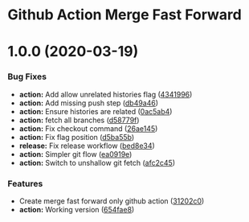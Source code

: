 # Github Action Merge Fast Forward

# 1.0.0 (2020-03-19)


### Bug Fixes

* **action:** Add allow unrelated histories flag ([4341996](https://github.com/MaximeHeckel/github-action-merge-fast-forward/commit/434199667b599c982e64a3c13a8cb5b8fa99c028))
* **action:** Add missing push step ([db49a46](https://github.com/MaximeHeckel/github-action-merge-fast-forward/commit/db49a460fb03cb420598a079a500c7ddf89e4720))
* **action:** Ensure histories are related ([0ac5ab4](https://github.com/MaximeHeckel/github-action-merge-fast-forward/commit/0ac5ab47c79cca1f8ecca5b548467be7613d07ff))
* **action:** fetch all branches ([d58779f](https://github.com/MaximeHeckel/github-action-merge-fast-forward/commit/d58779f64eae90387f36b967ca49dca8bccb0291))
* **action:** Fix checkout command ([26ae145](https://github.com/MaximeHeckel/github-action-merge-fast-forward/commit/26ae145b4584b416ed27d92f4458bc87aa0dda67))
* **action:** Fix flag position ([d5ba55b](https://github.com/MaximeHeckel/github-action-merge-fast-forward/commit/d5ba55b8e69b8a8c3f73d6d1ae83975e993c770e))
* **release:** Fix release workflow ([bed8e34](https://github.com/MaximeHeckel/github-action-merge-fast-forward/commit/bed8e34801ebfd2c3eb07d26c44f686fa058b25d))
* **action:** Simpler git flow ([ea0919e](https://github.com/MaximeHeckel/github-action-merge-fast-forward/commit/ea0919edcf8370ac5f4cb5a78db87fe787797b9d))
* **action:** Switch to unshallow git fetch ([afc2c45](https://github.com/MaximeHeckel/github-action-merge-fast-forward/commit/afc2c4578656d7e97979d235b8a2ed39f0cbaa1c))


### Features

* Create merge fast forward only github action ([31202c0](https://github.com/MaximeHeckel/github-action-merge-fast-forward/commit/31202c0955b23444fc6d5a7104be9ae8ab48ee2a))
* **action:** Working version ([654fae8](https://github.com/MaximeHeckel/github-action-merge-fast-forward/commit/654fae835585211826cf1f13f27ff06532ed78d4))
